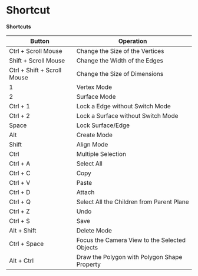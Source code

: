 # Shortcut

**Shortcuts**

| **Button** | **Operation** |
| --- | --- |
| Ctrl + Scroll Mouse | Change the Size of the Vertices |
| Shift + Scroll Mouse | Change the Width of the Edges |
| Ctrl + Shift + Scroll Mouse | Change the Size of Dimensions |
| 1 | Vertex Mode |
| 2 | Surface Mode |
| Ctrl + 1 | Lock a Edge without Switch Mode |
| Ctrl + 2 | Lock a Surface without Switch Mode |
| Space | Lock Surface/Edge |
| Alt | Create Mode |
| Shift | Align Mode |
| Ctrl | Multiple Selection |
| Ctrl + A | Select All |
| Ctrl + C | Copy |
| Ctrl + V | Paste |
| Ctrl + D | Attach |
| Ctrl + Q | Select All the Children from Parent Plane |
| Ctrl + Z | Undo |
| Ctrl + S | Save |
| Alt + Shift | Delete Mode |
| Ctrl + Space | Focus the Camera View to the Selected Objects |
| Alt + Ctrl | Draw the Polygon with Polygon Shape Property |

